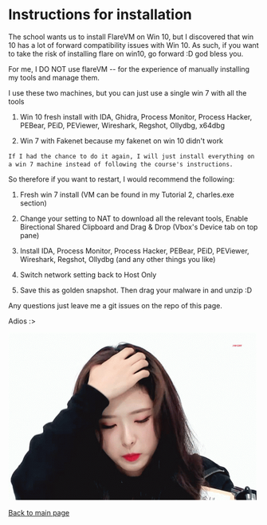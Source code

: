 # Instructions for installation

The school wants us to install FlareVM on Win 10, but I discovered that win 10 has a lot of forward compatibility issues with Win 10. As such, if you want to take the risk of installing flare on win10, go forward :D god bless you. 

For me, I DO NOT use flareVM -- for the experience of manually installing my tools and manage them. 

I use these two machines, but you can just use a single win 7 with all the tools

1. Win 10 fresh install with IDA, Ghidra, Process Monitor, Process Hacker, PEBear, PEiD, PEViewer, Wireshark, Regshot, Ollydbg, x64dbg
   
2. Win 7 with Fakenet because my fakenet on win 10 didn't work 

```
If I had the chance to do it again, I will just install everything on a win 7 machine instead of following the course's instructions. 
```

So therefore if you want to restart, I would recommend the following:
1. Fresh win 7 install (VM can be found in my Tutorial 2, charles.exe section)
   
2. Change your setting to NAT to download all the relevant tools, Enable 
   Birectional Shared Clipboard and Drag & Drop (Vbox's Device tab on top pane)
3. Install IDA, Process Monitor, Process Hacker, PEBear, PEiD, PEViewer, Wireshark, Regshot, Ollydbg (and any other things you like)
   
4. Switch network setting back to Host Only 
   
5. Save this as golden snapshot. Then drag your malware in and unzip :D 



Any questions just leave me a git issues on the repo of this page. 

Adios :> 

![Olivia](./olivia.gif)

[Back to main page](./../)

